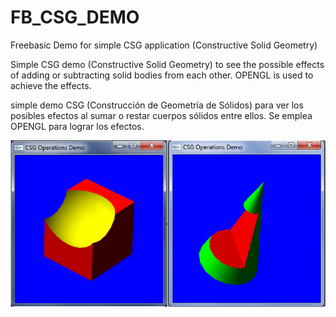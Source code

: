 # FB_CSG_DEMO
Freebasic Demo for simple CSG application (Constructive Solid Geometry)

Simple CSG demo (Constructive Solid Geometry) to see the possible effects of adding or subtracting solid bodies from each other. 
OPENGL is used to achieve the effects.

simple demo CSG (Construcción de Geometría de Sólidos) para ver los posibles efectos al sumar o restar cuerpos sólidos entre ellos. Se emplea OPENGL para lograr los efectos.

![Imagen ejemplo_csg_fb.png](https://github.com/jepalza/FB_CSG_DEMO/blob/main/ejemplo_csg_fb.png)
